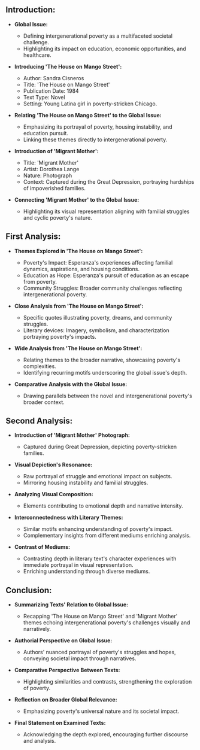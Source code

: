 
## Introduction:

- **Global Issue:**
    
    - Defining intergenerational poverty as a multifaceted societal challenge.
    - Highlighting its impact on education, economic opportunities, and healthcare.
- **Introducing 'The House on Mango Street':**
    
    - Author: Sandra Cisneros
    - Title: 'The House on Mango Street'
    - Publication Date: 1984
    - Text Type: Novel
    - Setting: Young Latina girl in poverty-stricken Chicago.
- **Relating 'The House on Mango Street' to the Global Issue:**
    
    - Emphasizing its portrayal of poverty, housing instability, and education pursuit.
    - Linking these themes directly to intergenerational poverty.
- **Introduction of 'Migrant Mother':**
    
    - Title: 'Migrant Mother'
    - Artist: Dorothea Lange
    - Nature: Photograph
    - Context: Captured during the Great Depression, portraying hardships of impoverished families.
- **Connecting 'Migrant Mother' to the Global Issue:**
    
    - Highlighting its visual representation aligning with familial struggles and cyclic poverty's nature.

## First Analysis:

- **Themes Explored in 'The House on Mango Street':**
    
    - Poverty's Impact: Esperanza's experiences affecting familial dynamics, aspirations, and housing conditions.
    - Education as Hope: Esperanza's pursuit of education as an escape from poverty.
    - Community Struggles: Broader community challenges reflecting intergenerational poverty.
- **Close Analysis from 'The House on Mango Street':**
    
    - Specific quotes illustrating poverty, dreams, and community struggles.
    - Literary devices: Imagery, symbolism, and characterization portraying poverty's impacts.
- **Wide Analysis from 'The House on Mango Street':**
    
    - Relating themes to the broader narrative, showcasing poverty's complexities.
    - Identifying recurring motifs underscoring the global issue's depth.
- **Comparative Analysis with the Global Issue:**
    
    - Drawing parallels between the novel and intergenerational poverty's broader context.

## Second Analysis:

- **Introduction of 'Migrant Mother' Photograph:**
    
    - Captured during Great Depression, depicting poverty-stricken families.
- **Visual Depiction's Resonance:**
    
    - Raw portrayal of struggle and emotional impact on subjects.
    - Mirroring housing instability and familial struggles.
- **Analyzing Visual Composition:**
    
    - Elements contributing to emotional depth and narrative intensity.
- **Interconnectedness with Literary Themes:**
    
    - Similar motifs enhancing understanding of poverty's impact.
    - Complementary insights from different mediums enriching analysis.
- **Contrast of Mediums:**
    
    - Contrasting depth in literary text's character experiences with immediate portrayal in visual representation.
    - Enriching understanding through diverse mediums.

## Conclusion:

- **Summarizing Texts' Relation to Global Issue:**
    
    - Recapping 'The House on Mango Street' and 'Migrant Mother' themes echoing intergenerational poverty's challenges visually and narratively.
- **Authorial Perspective on Global Issue:**
    
    - Authors' nuanced portrayal of poverty's struggles and hopes, conveying societal impact through narratives.
- **Comparative Perspective Between Texts:**
    
    - Highlighting similarities and contrasts, strengthening the exploration of poverty.
- **Reflection on Broader Global Relevance:**
    
    - Emphasizing poverty's universal nature and its societal impact.
- **Final Statement on Examined Texts:**
    
    - Acknowledging the depth explored, encouraging further discourse and analysis.